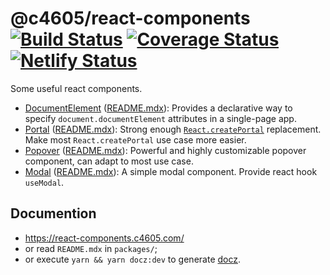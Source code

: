 # @c4605/react-components [![Build Status](https://travis-ci.com/bolasblack/react-components.svg?branch=master)](https://travis-ci.com/bolasblack/react-components) [![Coverage Status](https://coveralls.io/repos/github/bolasblack/react-components/badge.svg?branch=master)](https://coveralls.io/github/bolasblack/react-components?branch=master) [![Netlify Status](https://api.netlify.com/api/v1/badges/959b0ca3-36af-424d-b710-0f596303ff03/deploy-status)](https://react-components.c4605.com/)

Some useful react components.

- [DocumentElement](https://react-components.c4605.com/document-element-readme) ([README.mdx](./packages/DocumentElement/README.mdx)): Provides a declarative way to specify `document.documentElement` attributes in a single-page app.
- [Portal](https://react-components.c4605.com/portal-readme) ([README.mdx](./packages/Portal/README.mdx)): Strong enough [`React.createPortal`](https://reactjs.org/docs/react-dom.html#createportal) replacement. Make most `React.createPortal` use case more easier.
- [Popover](https://react-components.c4605.com/popover-readme) ([README.mdx](./packages/Popover/README.mdx)): Powerful and highly customizable popover component, can adapt to most use case.
- [Modal](https://react-components.c4605.com/modal-readme) ([README.mdx](./packages/Modal/README.mdx)): A simple modal component. Provide react hook `useModal`.

## Documention

* https://react-components.c4605.com/
* or read `README.mdx` in `packages/`;
* or execute `yarn && yarn docz:dev` to generate [docz](https://github.com/pedronauck/docz).
